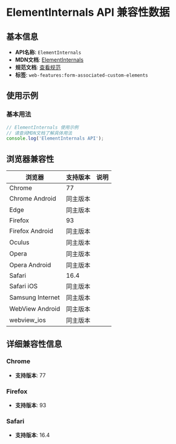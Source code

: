 # ElementInternals API 兼容性数据

## 基本信息

- **API名称**: `ElementInternals`
- **MDN文档**: [ElementInternals](https://developer.mozilla.org/docs/Web/API/ElementInternals)
- **规范文档**: [查看规范](https://html.spec.whatwg.org/multipage/custom-elements.html#the-elementinternals-interface)
- **标签**: `web-features:form-associated-custom-elements`

## 使用示例

### 基本用法

```javascript
// ElementInternals 使用示例
// 请查阅MDN文档了解具体用法
console.log('ElementInternals API');
```

## 浏览器兼容性

| 浏览器 | 支持版本 | 说明 |
|--------|----------|------|
| Chrome | 77 |  |
| Chrome Android | 同主版本 |  |
| Edge | 同主版本 |  |
| Firefox | 93 |  |
| Firefox Android | 同主版本 |  |
| Oculus | 同主版本 |  |
| Opera | 同主版本 |  |
| Opera Android | 同主版本 |  |
| Safari | 16.4 |  |
| Safari iOS | 同主版本 |  |
| Samsung Internet | 同主版本 |  |
| WebView Android | 同主版本 |  |
| webview_ios | 同主版本 |  |

## 详细兼容性信息

### Chrome

- **支持版本**: 77

### Firefox

- **支持版本**: 93

### Safari

- **支持版本**: 16.4

